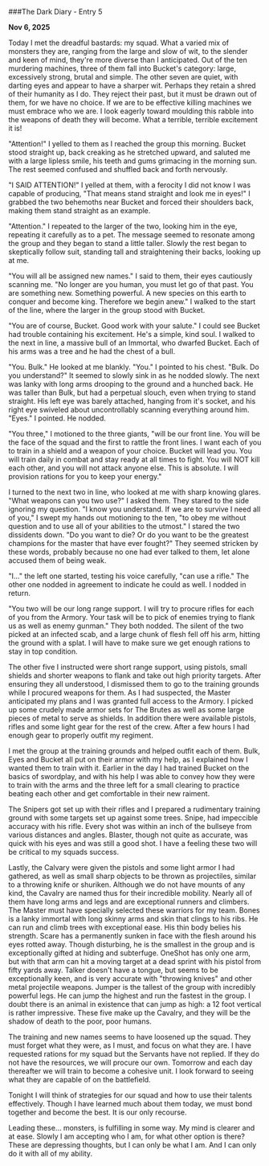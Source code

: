 ###The Dark Diary - Entry 5

**Nov 6, 2025**

Today I met the dreadful bastards: my squad.  What a varied mix of monsters they are, ranging from the large and slow of wit, to the slender and keen of mind, they're more diverse than I anticipated.  Out of the ten murdering machines, three of them fall into Bucket's category: large, excessively strong, brutal and simple.  The other seven are quiet, with darting eyes and appear to have a sharper wit.  Perhaps they retain a shred of their humanity as I do.  They reject their past, but it must be drawn out of them, for we have no choice.  If we are to be effective killing machines we must embrace who we are.  I look eagerly toward moulding this rabble into the weapons of death they will become.  What a terrible, terrible excitement it is!

"Attention!" I yelled to them as I reached the group this morning.  Bucket stood straight up, back creaking as he stretched upward, and saluted me with a large lipless smile, his teeth and gums grimacing in the morning sun.  The rest seemed confused and shuffled back and forth nervously.

"I SAID ATTENTION!" I yelled at them, with a ferocity I did not know I was capable of producing, "That means stand straight and look me in eyes!"  I grabbed the two behemoths near Bucket and forced their shoulders back, making them stand straight as an example.

"Attention." I repeated to the larger of the two, looking him in the eye, repeating it carefully as to a pet.  The message seemed to resonate among the group and they began to stand a little taller.  Slowly the rest began to skeptically follow suit, standing tall and straightening their backs, looking up at me.

"You will all be assigned new names." I said to them, their eyes cautiously scanning me.  "No longer are you human, you must let go of that past.  You are something new.  Something powerful.  A new species on this earth to conquer and become king.  Therefore we begin anew."  I walked to the start of the line, where the larger in the group stood with Bucket.

"You are of course, Bucket.  Good work with your salute."  I could see Bucket had trouble containing his excitement.  He's a simple, kind soul.  I walked to the next in line, a massive bull of an Immortal, who dwarfed Bucket.  Each of his arms was a tree and he had the chest of a bull.

"You. Bulk." He looked at me blankly.  "You." I pointed to his chest.  "Bulk.  Do you understand?"  It seemed to slowly sink in as he nodded slowly.  The next was lanky with long arms drooping to the ground and a hunched back.  He was taller than Bulk, but had a perpetual slouch, even when trying to stand straight.  His left eye was barely attached, hanging from it's socket, and his right eye swiveled about uncontrollably scanning everything around him.  "Eyes." I pointed.  He nodded.

"You three," I motioned to the three giants, "will be our front line.  You will be the face of the squad and the first to rattle the front lines.  I want each of you to train in a shield and a weapon of your choice.  Bucket will lead you.  You will train daily in combat and stay ready at all times to fight.  You will NOT kill each other, and you will not attack anyone else.  This is absolute.  I will provision rations for you to keep your energy."

I turned to the next two in line, who looked at me with sharp knowing glares.  "What weapons can you two use?" I asked them.  They stared to the side ignoring my question.  "I know you understand.  If we are to survive I need all of you," I swept my hands out motioning to the ten, "to obey me without question and to use all of your abilities to the utmost."  I stared the two dissidents down.  "Do you want to die?  Or do you want to be the greatest champions for the master that have ever fought?"  They seemed stricken by these words, probably because no one had ever talked to them, let alone accused them of being weak.

"I..." the left one started, testing his voice carefully, "can use a rifle."  The other one nodded in agreement to indicate he could as well. I nodded in return.

"You two will be our long range support.  I will try to procure rifles for each of you from the Armory.  Your task will be to pick of enemies trying to flank us as well as enemy gunman."  They both nodded.  The silent of the two picked at an infected scab, and a large chunk of flesh fell off his arm, hitting the ground with a splat.  I will have to make sure we get enough rations to stay in top condition.

The other five I instructed were short range support, using pistols, small shields and shorter weapons to flank and take out high priority targets.  After ensuring they all understood, I dismissed them to go to the training grounds while I procured weapons for them.  As I had suspected, the Master anticipated my plans and I was granted full access to the Armory.  I picked up some crudely made armor sets for The Brutes as well as some large pieces of metal to serve as shields.  In addition there were available pistols, rifles and some light gear for the rest of the crew.  After a few hours I had enough gear to properly outfit my regiment.

I met the group at the training grounds and helped outfit each of them.  Bulk, Eyes and Bucket all put on their armor with my help, as I explained how I wanted them to train with it.  Earlier in the day I had trained Bucket on the basics of swordplay, and with his help I was able to convey how they were to train with the arms and the three left for a small clearing to practice beating each other and get comfortable in their new raiment.

The Snipers got set up with their rifles and I prepared a rudimentary training ground with some targets set up against some trees.  Snipe, had impeccible accuracy with his rifle.  Every shot was within an inch of the bullseye from various distances and angles.  Blaster, though not quite as accurate, was quick with his eyes and was still a good shot.  I have a feeling these two will be critical to my squads success.

Lastly, the Calvary were given the pistols and some light armor I had gathered, as well as small sharp objects to be thrown as projectiles, similar to a throwing knife or shuriken.  Although we do not have mounts of any kind, the Cavalry are named thus for their incredible mobility.  Nearly all of them have long arms and legs and are exceptional runners and climbers.  The Master must have specially selected these warriors for my team.  Bones is a lanky immortal with long skinny arms and skin that clings to his ribs.  He can run and climb trees with exceptional ease.  His thin body belies his strength.  Scare has a permanently sunken in face with the flesh around his eyes rotted away.  Though disturbing, he is the smallest in the group and is exceptionally gifted at hiding and subterfuge.  OneShot has only one arm, but with that arm can hit a moving target at a dead sprint with his pistol from fifty yards away.  Talker doesn't have a tongue, but seems to be exceptionally keen, and is very accurate with "throwing knives" and other metal projectile weapons.  Jumper is the tallest of the group with incredibly powerful legs.  He can jump the highest and run the fastest in the group.  I doubt there is an animal in existence that can jump as high: a 12 foot vertical is rather impressive.  These five make up the Cavalry, and they will be the shadow of death to the poor, poor humans.

The training and new names seems to have loosened up the squad.  They must forget what they were, as I must, and focus on what they are.  I have requested rations for my squad but the Servants have not replied.  If they do not have the resources, we will procure our own.  Tomorrow and each day thereafter we will train to become a cohesive unit.  I look forward to seeing what they are capable of on the battlefield.

Tonight I will think of strategies for our squad and how to use their talents effectively.  Though I have learned much about them today, we must bond together and become the best.  It is our only recourse.

Leading these... monsters, is fulfilling in some way.  My mind is clearer and at ease.  Slowly I am accepting who I am, for what other option is there?  These are depressing thoughts, but I can only be what I am.  And I can only do it with all of my ability.